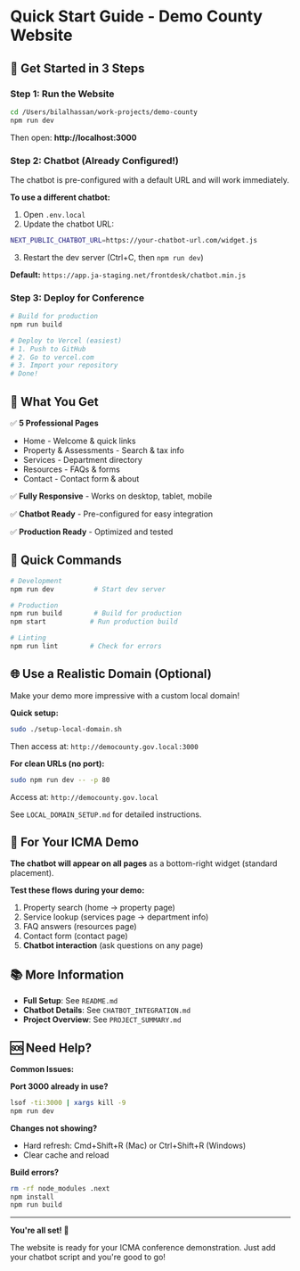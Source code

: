 # Quick Start Guide - Demo County Website

## 🚀 Get Started in 3 Steps

### Step 1: Run the Website
```bash
cd /Users/bilalhassan/work-projects/demo-county
npm run dev
```
Then open: **http://localhost:3000**

### Step 2: Chatbot (Already Configured!)
The chatbot is pre-configured with a default URL and will work immediately.

**To use a different chatbot:**
1. Open `.env.local`
2. Update the chatbot URL:
```bash
NEXT_PUBLIC_CHATBOT_URL=https://your-chatbot-url.com/widget.js
```
3. Restart the dev server (Ctrl+C, then `npm run dev`)

**Default:** `https://app.ja-staging.net/frontdesk/chatbot.min.js`

### Step 3: Deploy for Conference
```bash
# Build for production
npm run build

# Deploy to Vercel (easiest)
# 1. Push to GitHub
# 2. Go to vercel.com
# 3. Import your repository
# Done!
```

## 📱 What You Get

✅ **5 Professional Pages**
- Home - Welcome & quick links
- Property & Assessments - Search & tax info
- Services - Department directory
- Resources - FAQs & forms
- Contact - Contact form & about

✅ **Fully Responsive** - Works on desktop, tablet, mobile

✅ **Chatbot Ready** - Pre-configured for easy integration

✅ **Production Ready** - Optimized and tested

## 📝 Quick Commands

```bash
# Development
npm run dev          # Start dev server

# Production
npm run build        # Build for production
npm start           # Run production build

# Linting
npm run lint        # Check for errors
```

## 🌐 Use a Realistic Domain (Optional)

Make your demo more impressive with a custom local domain!

**Quick setup:**
```bash
sudo ./setup-local-domain.sh
```

Then access at: `http://democounty.gov.local:3000`

**For clean URLs (no port):**
```bash
sudo npm run dev -- -p 80
```
Access at: `http://democounty.gov.local`

See `LOCAL_DOMAIN_SETUP.md` for detailed instructions.

## 🎯 For Your ICMA Demo

**The chatbot will appear on all pages** as a bottom-right widget (standard placement).

**Test these flows during your demo:**
1. Property search (home → property page)
2. Service lookup (services page → department info)
3. FAQ answers (resources page)
4. Contact form (contact page)
5. **Chatbot interaction** (ask questions on any page)

## 📚 More Information

- **Full Setup**: See `README.md`
- **Chatbot Details**: See `CHATBOT_INTEGRATION.md`
- **Project Overview**: See `PROJECT_SUMMARY.md`

## 🆘 Need Help?

**Common Issues:**

**Port 3000 already in use?**
```bash
lsof -ti:3000 | xargs kill -9
npm run dev
```

**Changes not showing?**
- Hard refresh: Cmd+Shift+R (Mac) or Ctrl+Shift+R (Windows)
- Clear cache and reload

**Build errors?**
```bash
rm -rf node_modules .next
npm install
npm run build
```

---

**You're all set! 🎉**

The website is ready for your ICMA conference demonstration. Just add your chatbot script and you're good to go!

